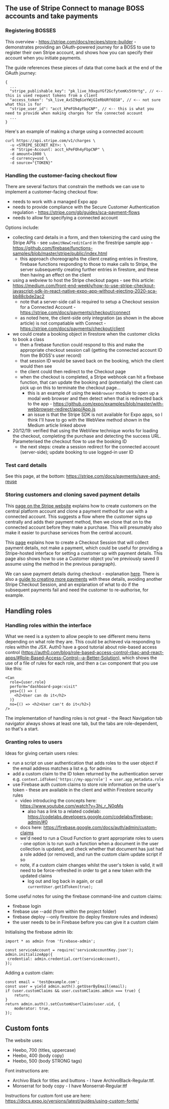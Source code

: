 ## The use of Stripe Connect to manage BOSS accounts and take payments

### Registering BOSSES

This overview - https://stripe.com/docs/recipes/store-builder - demonstrates providing an OAuth-powered journey for a BOSS to use
to register their own Stripe account, and shows how you can specify their account when you initiate payments.

The guide references these pieces of data that come back at the end of the OAuth journey:

```
{
  ...
  "stripe_publishable_key": "pk_live_h9xguYGf2GcfytemKs5tHrtg", // <-- this is used request tokens from a client
  "access_token": "sk_live_AxSI9q6ieYWjGIeRbURf6EG0", // <-- not sure what this is for
  "stripe_user_id": "acct_kPeFOh4yFbpCNP", // <-- this is what you need to provide when making charges for the connected account
  ...
}
```

Here's an example of making a charge using a connected account:

```
curl https://api.stripe.com/v1/charges \
  -u <STRIPE_SECRET_KEY>: \
  -H "Stripe-Account: acct_kPeFOh4yFbpCNP" \
  -d amount=1000 \
  -d currency=usd \
  -d source="{TOKEN}"
```

### Handling the customer-facing checkout flow

There are several factors that constrain the methods we can use to implement a customer-facing checkout flow:

* needs to work with a managed Expo app
* needs to provide compliance with the Secure Customer Authentication regulation - https://stripe.com/gb/guides/sca-payment-flows
* needs to allow for specifying a connected account

Options include:

* collecting card details in a form, and then tokenizing the card using the Stripe APIs - see `submitNewCreditCard`
in the firestripe sample app - https://github.com/firebase/functions-samples/blob/master/stripe/public/index.html
  * this approach choreographs the client creating entries in firestore, firebase functions responding to those to make
  calls to Stripe, the server subsequently creating further entries in firestore, and these then having an effect on the client
* using a webview to host the Stripe checkout pages - see this article: https://medium.com/front-end-weekly/how-to-use-stripe-checkout-javascript-sdk-in-react-native-expo-app-without-ejecting-2020-sca-bb88cbde2ac2
  * note that a server-side call is required to setup a Checkout session for a Connected Account - https://stripe.com/docs/payments/checkout/connect
  * as noted here, the client-side only integration (as shown in the above article) is not compatiable with Connect - https://stripe.com/docs/payments/checkout/client
* we could create a booking object in firestore when the customer clicks to book a class
  * then a firebase function could respond to this and make the appropriate checkout session call (getting the connected account ID from the BOSS's user record)
  * that session ID would be saved back on the booking, which the client would then see
  * the client could then redirect to the Checkout page
  * when the checkout is completed, a Stripe webhook can hit a firebase function, that can update the booking and (potentially) the client can pick up on this
  to terminate the checkout page...
    * this is an example of using the `WebBrowser` module to open up a modal web browser and then detect when that is redirected back to the app - https://github.com/expo/examples/blob/master/with-webbrowser-redirect/app/App.js
    * an issue is that the Stripe SDK is not available for Expo apps, so I think I'll have to go with the WebView method shown in the Medium article linked above
* 20/12/19: verified that using the WebView technique works for loading the checkout, completing the purchase and detecting the success URL. Parameterised the checkout flow to use the booking ID
  * the next steps: create a session redirect for the connected account (server-side); update booking to use logged-in user ID

### Test card details

See this page, at the bottom: https://stripe.com/docs/payments/save-and-reuse

### Storing customers and cloning saved payment details

This [page on the Stripe website](https://stripe.com/docs/connect/cloning-saved-payment-methods) explains how to create customers on the central platform account
and clone a payment method for use with a connected account. This suggests a flow where the customer signs up centrally and adds their payment method, then we clone
that on to the connected account before they make a purchase. This will presumably also make it easier to purchase services from the central account.

This [page](https://stripe.com/docs/payments/checkout/collecting) explains how to create a Checkout Session that will collect payment details, not make a payment,
which could be useful for providing a Stripe-hosted interface for setting a customer up with payment details. This page also shows how to use a Customer object
you've previously saved (I assume using the method in the previous paragraph).

We can save payment details during checkout - explanation [here](https://stripe.com/docs/payments/checkout/one-time#setup-future-usage). There is also a
[guide to creating more payments](https://stripe.com/docs/payments/save-after-payment#web-create-payment-intent-off-session) with these details, avoiding
another Stripe Checkout Session, and an explanation of what to do if the subsequent payments fail and need the customer to re-authorise, for example.

## Handling roles

### Handling roles within the interface

What we need is a system to allow people to see different menu items depending on what role they are. This could be achieved via responding to roles within the JSX.
Auth0 have a good tutorial about role-based access control (https://auth0.com/blog/role-based-access-control-rbac-and-react-apps/#Role-Based-Access-Control--a-Better-Solution),
which shows the use of a file of rules for each role, and then a `Can` component that you use like this:

```
<Can
  role={user.role}
  perform="dashboard-page:visit"
  yes={() => (
    <h2>User can do it</h2>
  )}
  no={() => <h2>User can't do it</h2>}
/>
```

The implementation of handling roles is not great - the React Navigation tab navigator always shows at least one tab, but the tabs are role-dependent, so that's a start.

### Granting roles to users

Ideas for giving certain users roles:

* run a script on user authentication that adds roles to the user object if the email address matches a list e.g. for admins
* add a custom claim to the ID token returned by the authentication server e.g. `context.idToken['https://my-app/role'] = user.app_metadata.role`
* use Firebase auth custom claims to store role information on the user's token - these are available in the client and within Firestore security rules
  * video introducing the concepts here: https://www.youtube.com/watch?v=3hj_r_N0qMs
    * also has a link to a related codelab: https://codelabs.developers.google.com/codelabs/firebase-admin/#0
  * docs here: https://firebase.google.com/docs/auth/admin/custom-claims
  * we'd need to run a Cloud Function to grant appropriate roles to users - one option is to run such a function when a document in the user collection
  is updated, and check whether that document has just had a role added (or removed), and run the custom claim update script if so
  * note, if a custom claim changes whilst the user's token is valid, it will need to be force-refreshed in order to get a new token with the updated claims
    * log out and log back in again, or call `currentUser.getIdToken(true);`

Some useful notes for using the firebase command-line and custom claims:

* firebase login
* firebase use --add (from within the project folder)
* firebase deploy --only firestore (to deploy firestore rules and indexes)
* the user needs to be in Firebase before you can give it a custom claim

Initialising the firebase admin lib:
```
import * as admin from 'firebase-admin';

const serviceAccount = require('serviceAccountKey.json');
admin.initializeApp({
 credential: admin.credential.cert(serviceAccount),
});
```

Adding a custom claim:
```
const email = 'test@example.com';
const user = yield admin.auth().getUserByEmail(email);
if (user.customClaims && user.customClaims.admin === true) {
    return;
}
return admin.auth().setCustomUserClaims(user.uid, {
    moderator: true,
});
```

## Custom fonts

The website uses:

* Heebo, 700 (titles, uppercase)
* Heebo, 400 (body copy)
* Heebo, 500 (body STRONG tags)

Font instructions are:

* Archivo Black for titles and buttons - I have ArchivoBlack-Regular.ttf.
* Monserrat for body copy - I have Monserrat-Regular.ttf

Instructions for custom font use are here: https://docs.expo.io/versions/latest/guides/using-custom-fonts/